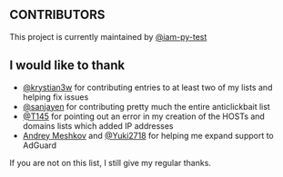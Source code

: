 ## CONTRIBUTORS
This project is currently maintained by [@iam-py-test](https://github.com/iam-py-test)
## I would like to thank
- [@krystian3w](https://github.com/krystian3w) for contributing entries to at least two of my lists and helping fix issues
- [@sanjayen](https://github.com/sanjayen) for contributing pretty much the entire anticlickbait list
- [@T145](https://github.com/T145) for pointing out an error in my creation of the HOSTs and domains lists which added IP addresses
- [Andrey Meshkov](https://github.com/ameshkov) and [@Yuki2718](https://github.com/Yuki2718) for helping me expand support to AdGuard

If you are not on this list, I still give my regular thanks. 
